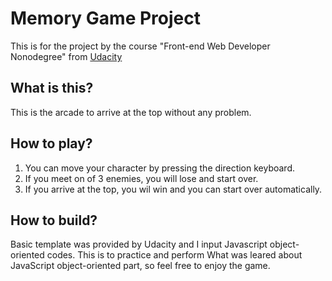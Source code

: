 # Memory Game Project

This is for the project by the course "Front-end Web Developer Nonodegree" from [Udacity](www.Udacity.com)

## What is this?

This is the arcade to arrive at the top without any problem.


## How to play?

1. You can move your character by pressing the direction keyboard.
2. If you meet on of 3 enemies, you will lose and start over.
3. If you arrive at the top, you wil win and you can start over automatically.


## How to build?

Basic template was provided by Udacity and I input Javascript object-oriented codes. This is to practice and perform What was leared about JavaScript object-oriented part, so feel free to enjoy the game.
